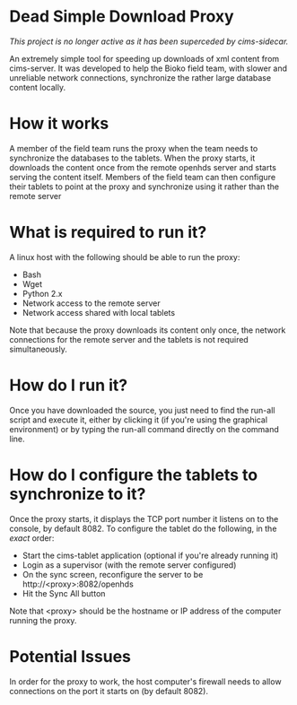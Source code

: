 # Dead Simple Download Proxy

*This project is no longer active as it has been superceded by cims-sidecar.*

An extremely simple tool for speeding up downloads of xml content from
cims-server. It was developed to help the Bioko field team, with slower and
unreliable network connections, synchronize the rather large database content
locally.

# How it works

A member of the field team runs the proxy when the team needs to synchronize the
databases to the tablets. When the proxy starts, it downloads the content once
from the remote openhds server and starts serving the content itself. Members of
the field team can then configure their tablets to point at the proxy and
synchronize using it rather than the remote server

# What is required to run it?

A linux host with the following should be able to run the proxy:

  * Bash
  * Wget
  * Python 2.x
  * Network access to the remote server
  * Network access shared with local tablets

Note that because the proxy downloads its content only once, the network
connections for the remote server and the tablets is not required
simultaneously.

# How do I run it?

Once you have downloaded the source, you just need to find the run-all script
and execute it, either by clicking it (if you're using the graphical
environment) or by typing the run-all command directly on the command line.

# How do I configure the tablets to synchronize to it?

Once the proxy starts, it displays the TCP port number it listens on to the
console, by default 8082. To configure the tablet do the following, in the
*exact* order:

  * Start the cims-tablet application (optional if you're already running it)
  * Login as a supervisor (with the remote server configured)
  * On the sync screen, reconfigure the server to be http://&lt;proxy&gt;:8082/openhds
  * Hit the Sync All button

Note that &lt;proxy&gt; should be the hostname or IP address of the computer running
the proxy.

# Potential Issues

In order for the proxy to work, the host computer's firewall needs to allow
connections on the port it starts on (by default 8082).

